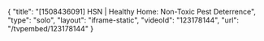 {
    "title": "[1508436091] HSN | Healthy Home: Non-Toxic Pest Deterrence",
    "type": "solo",
    "layout": "iframe-static",
    "videoId": "123178144",
    "url": "\/tvpembed\/123178144"
}
